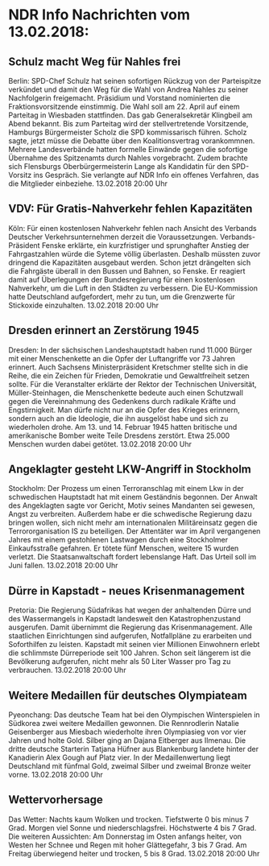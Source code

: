 # NDR Info Nachrichten vom 13.02.2018:


## Schulz macht Weg für Nahles frei
Berlin: 			SPD-Chef Schulz hat seinen sofortigen Rückzug von der Parteispitze verkündet und damit den Weg für die Wahl von Andrea Nahles zu seiner Nachfolgerin freigemacht. Präsidium und Vorstand nominierten die Fraktionsvorsitzende einstimmig. Die Wahl soll am 22. April auf einem Parteitag in Wiesbaden stattfinden. Das gab Generalsekretär Klingbeil am Abend bekannt. Bis zum Parteitag wird der stellvertretende Vorsitzende, Hamburgs Bürgermeister Scholz die SPD kommissarisch führen. Scholz sagte, jetzt müsse die Debatte über den Koalitionsvertrag vorankommnen. Mehrere Landesverbände hatten formelle Einwände gegen die sofortige Übernahme des Spitzenamts durch Nahles vorgebracht. Zudem brachte sich Flensburgs Oberbürgermeisterin Lange als Kandidatin für den SPD-Vorsitz ins Gespräch. Sie verlangte auf NDR Info ein offenes Verfahren, das die Mitglieder einbeziehe. 13.02.2018 20:00 Uhr 

## VDV: Für Gratis-Nahverkehr fehlen Kapazitäten
Köln: Für einen kostenlosen Nahverkehr fehlen nach Ansicht des Verbands Deutscher Verkehrsunternehmen derzeit die Voraussetzungen. Verbands-Präsident Fenske erklärte, ein kurzfristiger und sprunghafter Anstieg der Fahrgastzahlen würde die Syteme völlig überlasten. Deshalb müssten zuvor dringend die Kapazitäten ausgebaut werden. Schon jetzt drängelten sich die Fahrgäste überall in den Bussen und Bahnen, so Fenske. Er reagiert damit auf Überlegungen der Bundesregierung für einen kostenlosen Nahverkehr, um die Luft in den Städten zu verbessern. Die EU-Kommission hatte Deutschland aufgefordert, mehr zu tun, um die Grenzwerte für Stickoxide einzuhalten. 13.02.2018 20:00 Uhr 

## Dresden erinnert an Zerstörung 1945
Dresden: In der sächsischen Landeshauptstadt haben rund 11.000 Bürger mit einer Menschenkette an die Opfer der Luftangriffe vor 73 Jahren erinnert. Auch Sachsens Ministerpräsident Kretschmer stellte sich in die Reihe, die ein Zeichen für Frieden, Demokratie und Gewaltfreiheit setzen sollte. Für die Veranstalter erklärte der Rektor der Technischen Universität, Müller-Steinhagen, die Menschenkette bedeute auch einen Schutzwall gegen die Vereinnahmung des Gedenkens durch radikale Kräfte und Engstirnigkeit. Man dürfe nicht nur an die Opfer des Krieges erinnern, sondern auch an die Ideologie, die ihn ausgelöst habe und sich zu wiederholen drohe. Am 13. und 14. Februar 1945 hatten britische und amerikanische Bomber weite Teile Dresdens zerstört. Etwa 25.000 Menschen wurden dabei getötet. 13.02.2018 20:00 Uhr 

## Angeklagter gesteht LKW-Angriff in Stockholm
Stockholm: Der Prozess um einen Terroranschlag mit einem Lkw in der schwedischen Hauptstadt hat mit einem Geständnis begonnen. Der Anwalt des Angeklagten sagte vor Gericht, Motiv seines Mandanten sei gewesen, Angst zu verbreiten. Außerdem habe er die schwedische Regierung dazu bringen wollen, sich nicht mehr am internationalen Militäreinsatz gegen die Terrororganisation IS zu beteiligen. Der Attentäter war im April vergangenen Jahres mit einem gestohlenen Lastwagen durch eine Stockholmer Einkaufsstraße gefahren. Er tötete fünf Menschen, weitere 15 wurden verletzt. Die Staatsanwaltschaft fordert lebenslange Haft. Das Urteil soll im Juni fallen. 13.02.2018 20:00 Uhr 

## Dürre in Kapstadt - neues Krisenmanagement
Pretoria:	Die Regierung Südafrikas hat wegen der anhaltenden Dürre und des Wassermangels in Kapstadt landesweit den Katastrophenzustand ausgerufen. Damit übernimmt die Regierung das Krisenmanagement. Alle staatlichen Einrichtungen sind aufgerufen, Notfallpläne zu erarbeiten und Soforthilfen zu leisten. Kapstadt mit seinen vier Millionen Einwohnern erlebt die schlimmste Dürreperiode seit 100 Jahren. Schon seit längerem ist die Bevölkerung aufgerufen, nicht mehr als 50 Liter Wasser pro Tag zu verbrauchen. 13.02.2018 20:00 Uhr 

## Weitere Medaillen für deutsches Olympiateam
Pyeonchang: Das deutsche Team hat bei den Olympischen Winterspielen in Südkorea zwei weitere Medaillen gewonnen. Die Rennrodlerin Natalie Geisenberger aus Miesbach wiederholte ihren Olympiasieg von vor vier Jahren und holte Gold. Silber ging an Dajana Eitberger aus Ilmenau. Die dritte deutsche Starterin Tatjana Hüfner aus Blankenburg landete hinter der Kanadierin Alex Gough auf Platz vier. In der Medaillenwertung liegt Deutschland mit fünfmal Gold, zweimal Silber und zweimal Bronze weiter vorne. 13.02.2018 20:00 Uhr 

## Wettervorhersage
Das Wetter:
Nachts kaum Wolken und trocken. Tiefstwerte 0 bis minus 7 Grad. Morgen viel Sonne und niederschlagsfrei. Höchstwerte 4 bis 7 Grad. Die weiteren Aussichten: Am Donnerstag im Osten anfangs heiter, von Westen her Schnee und Regen mit hoher Glättegefahr, 3 bis 7 Grad. Am Freitag überwiegend heiter und trocken, 5 bis 8 Grad. 13.02.2018 20:00 Uhr 
